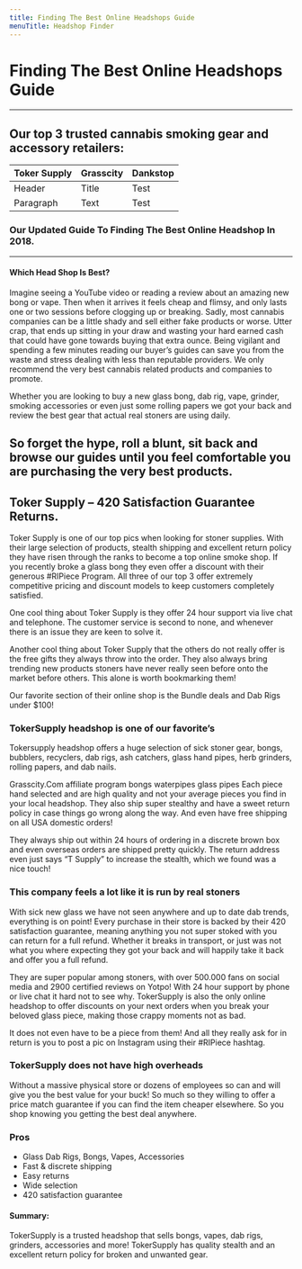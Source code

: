 ```yaml
---
title: Finding The Best Online Headshops Guide
menuTitle: Headshop Finder
---
```


# Finding The Best Online Headshops Guide
---

## Our top 3 trusted cannabis smoking gear and accessory retailers:

| Toker Supply | Grasscity | Dankstop |
| ----------- | ----------- | ----------- |
| Header | Title | Test |
| Paragraph | Text | Test |

### Our Updated Guide To Finding The Best Online Headshop In 2018.
---
#### Which Head Shop Is Best?

Imagine seeing a YouTube video or reading a review about an amazing new bong or vape. Then when it arrives it feels cheap and flimsy, and only lasts one or two sessions before clogging up or breaking. Sadly, most cannabis companies can be a little shady and sell either fake products or worse. Utter crap, that ends up sitting in your draw and wasting your hard earned cash that could have gone towards buying that extra ounce. Being vigilant and spending a few minutes reading our buyer’s guides can save you from the waste and stress dealing with less than reputable providers. We only recommend the very best cannabis related products and companies to promote.

Whether you are looking to buy a new glass bong, dab rig, vape, grinder, smoking accessories or even just some rolling papers we got your back and review the best gear that actual real stoners are using daily.

So forget the hype, roll a blunt, sit back and browse our guides until you feel comfortable you are purchasing the very best products.
---

## Toker Supply – 420 Satisfaction Guarantee Returns.

Toker Supply is one of our top pics when looking for stoner supplies. With their large selection of products, stealth shipping and excellent return policy they have risen through the ranks to become a top online smoke shop. If you recently broke a glass bong they even offer a discount with their generous #RIPiece Program. All three of our top 3 offer extremely competitive pricing and discount models to keep customers completely satisfied.

One cool thing about Toker Supply is they offer 24 hour support via live chat and telephone. The customer service is second to none, and whenever there is an issue they are keen to solve it.

Another cool thing about Toker Supply that the others do not really offer is the free gifts they always throw into the order. They also always bring trending new products stoners have never really seen before onto the market before others. This alone is worth bookmarking them!

Our favorite section of their online shop is the Bundle deals and Dab Rigs under $100!

### TokerSupply headshop is one of our favorite’s

Tokersupply headshop offers a huge selection of sick stoner gear, bongs, bubblers, recyclers, dab rigs, ash catchers, glass hand pipes, herb grinders, rolling papers, and dab nails.

 Grasscity.Com affiliate program bongs waterpipes glass pipes
Each piece hand selected and are high quality and not your average pieces you find in your local headshop. They also ship super stealthy and have a sweet return policy in case things go wrong along the way. And even have free shipping on all USA domestic orders!

They always ship out within 24 hours of ordering in a discrete brown box and even overseas orders are shipped pretty quickly. The return address even just says “T Supply” to increase the stealth, which we found was a nice touch!

### This company feels a lot like it is run by real stoners

With sick new glass we have not seen anywhere and up to date dab trends, everything is on point! Every purchase in their store is backed by their 420 satisfaction guarantee, meaning anything you not super stoked with you can return for a full refund. Whether it breaks in transport, or just was not what you where expecting they got your back and will happily take it back and offer you a full refund.

They are super popular among stoners, with over 500.000 fans on social media and 2900 certified reviews on Yotpo!
With 24 hour support by phone or live chat it hard not to see why. TokerSupply is also the only online headshop to offer discounts on your next orders when you break your beloved glass piece, making those crappy moments not as bad.

It does not even have to be a piece from them! And all they really ask for in return is you to post a pic on Instagram using their #RIPiece hashtag.

### TokerSupply does not have high overheads

Without a massive physical store or dozens of employees so can and will give you the best value for your buck! So much so they willing to offer a price match guarantee if you can find the item cheaper elsewhere. So you shop knowing you getting the best deal anywhere.

### Pros

* Glass Dab Rigs, Bongs, Vapes, Accessories
* Fast & discrete shipping
* Easy returns
* Wide selection
* 420 satisfaction guarantee

#### Summary:

TokerSupply is a trusted headshop that sells bongs, vapes, dab rigs, grinders, accessories and more! TokerSupply has quality stealth and an excellent return policy for broken and unwanted gear.
